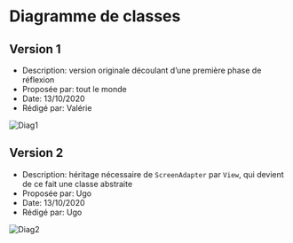 # Diagramme de classes  

## Version 1

- Description: version originale découlant d’une première phase de réflexion
- Proposée par: tout le monde
- Date: 13/10/2020
- Rédigé par: Valérie

![Diag1](http://www.plantuml.com/plantuml/png/RLF1Rjf043tRNp6Y5nDmbFOIgK8eIbLwQ92GKgNdjJt0AciltLq35lM_PzOJ6sD0o6RVphoPUVDuiauOL-Ogt8dqNMmGb4mssH5EOG0YiSw8r46gXBNmI-JeyG0ciDSoWzIWS1YDUr0cxKxR1eCwhCEmuwLtBko_4ecXnNATeVACNE2lDYexXH04mOGFqK8gXBLCjnBD3rrGFsNgf2vypRfBV159PMJXjartbDm14JtWE0N_gZY9lkSEi73ILJwD8j2iHOgmKg92ux40uYPJoJMkDFso17QpvdhFmnFX9O6mJYg5f_eIN_e1q0pXdrqFGGpFEgiWeGSVtp1rsdm34bNwkHkKjO63VtgWrTw8GzIRaRLPYNJPw0vuT5Xal4VgeQV2NkB1NehmHX0tUbw-nrZX67vZbMXXiXTfYHKDl0-0QwrB4iMUj_s7-YaDhkXs8VoK5SncqUlqosBn-FZmC9xF6qac_K3OeEiTerT7Mzv0GSsDG_ZyrE6j6kq-bs8tuxGfy7iE1gqkJOgytgwYhzOlmTfUkwupfZRSyishriiAdqkfCZJZeLaXyHStAzuGAuv7TwF-X24RaSt1jsoj3Xjz7TrihPVKZo0o_Y_0VRcx_p_lw5g33_5FWmzWYkyyo1MQQjUmznTy1qCkHOEPFmw2xjeWjYnHjxw4sCZDrftfuNpNzjCGrk4JyPUv-W00)

## Version 2

- Description: héritage nécessaire de `ScreenAdapter` par `View`, qui devient de ce fait une classe abstraite
- Proposée par: Ugo
- Date: 13/10/2020
- Rédigé par: Ugo

![Diag2](http://www.plantuml.com/plantuml/png/jLHVQzi-57ssFyKbVN5-hKj_UocC4jgEPGzh8T3HFIlMJImgMvuaD_MwVFTT-HB5IVmm63F1ZixzVtIaM-U5zMsbqqOKBsADeDLoBT_WFGLwLEtHhaI1SDSqMXN2ArC_AEUnHjlxy7C6JuL5hC7rdpGQpk7LA0c42e_Pz1YtwDHFpAWCR9JqvKMe22MgTUb7d6k9zZH98retdhkjHd2fN6DYm9Px5KldhIWy55eu1rz4XV0-EiMVPkH4JCkT58rdmaP7McaZF4ZKNlmTHQuqczF-IYNndz36F5sspUMlsPX2KdABmg9l9ToFDX2RxC3AqDG1I9YlxyPg6NXAakISLzbSQOILAag5zfEfdRTj4QfCAMeR8n_4ihD4JTbd0ugEI4_U6nFNSHJzzarWxPNl-hYzu1TQT6XxC86yZzLgXGj3_rm0TyHKvXKppfeUPX3EAwrfNjWUMXx356XF3P_tdIGvt1lPmP9Ul7p6mXlx0MWRL9YVKMPi4zu1sEsM5PjiC2fpj1358sy1ldcI7WkTszZJyQfmu_eUugbu9YZ676cQPzYVczwNzo27hzWjZR0otXalHy3fRhH4cXj8uXlLRIqko3mNWO4ERcwofukp-Vpw-kfgEfinN-T3JrYZ7oop9qzAM4DD_R60MSHZHUAMFuhcXkCkWB-pS3fCQmja1SIIeTom1ZD_giqeNsDtJO_PTfBNUDygBT5EZoKDos0OBJd2LvvF_fiCPqnPhAmTjhBq8ZRvVpBQMdHecqCVIiT71lW-Y0dZCJZ2-H0SkvD_56aUAh30Js2Mv4VW6nHbM1uuyLJinPAct56VkGttvp1_D8N9g9y-uJQzfVnjfNy3)